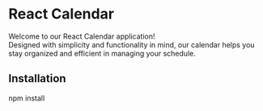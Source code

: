 # React Calendar

Welcome to our React Calendar application!<br>
Designed with simplicity and functionality in mind, our calendar helps you stay organized and efficient in managing your schedule.



## Installation
npm install


